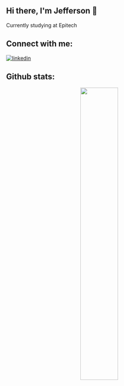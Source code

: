 ## Hi there, I'm Jefferson 👋

<p>Currently studying at Epitech</a></p>

## Connect with me: 
[![linkedin](https://img.shields.io/badge/LinkedIn-blue?style=flat&logo=linkedin&labelColor=blue)](https://www.linkedin.com/in/jeffg__/)

## Github stats:
<p align='center'>
<img src="https://github-readme-stats.vercel.app/api/top-langs/?username=jeffersongt&layout=compact&theme=midnight-purple&langs_count=6&hide=shell,makefile" width="45%" />
</p>
